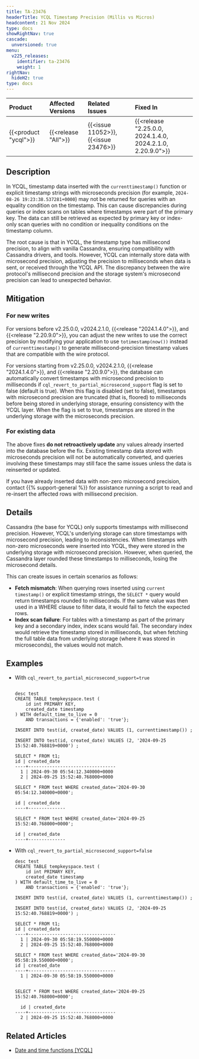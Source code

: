 ```yaml
---
title: TA-23476
headerTitle: YCQL Timestamp Precision (Millis vs Micros)
headcontent: 21 Nov 2024
type: docs
showRightNav: true
cascade:
  unversioned: true
menu:
  v225_releases:
    identifier: ta-23476
    weight: 1
rightNav:
  hideH2: true
type: docs
---
```


|          Product           |  Affected Versions  |  Related Issues   | Fixed In |
| :------------------------- | :------------------ | :---------------- | :------- |
| {{<product "ycql">}}       | {{<release "All">}} | {{<issue 11052>}}, {{<issue 23476>}} | {{<release "2.25.0.0, 2024.1.4.0, 2024.2.1.0, 2.20.9.0">}} |

## Description

In YCQL, timestamp data inserted with the `currenttimestamp()` function or explicit timestamp strings with microseconds precision (for example, `2024-08-26 19:23:38.537281+0000`) may not be returned for queries with an equality condition on the timestamp. This can cause discrepancies during queries or index scans on tables where timestamps were part of the primary key. The data can still be retrieved as expected by primary key or index-only scan queries with no condition or inequality conditions on the timestamp column.

The root cause is that in YCQL, the timestamp type has millisecond precision, to align with vanilla Cassandra, ensuring compatibility with Cassandra drivers, and tools. However, YCQL can internally store data with microsecond precision, adjusting the precision to milliseconds when data is sent, or received through the YCQL API. The discrepancy between the wire protocol's millisecond precision and the storage system's microsecond precision can lead to unexpected behavior.

## Mitigation

### For new writes

For versions before v2.25.0.0, v2024.2.1.0, {{<release "2024.1.4.0">}}, and {{<release "2.20.9.0">}}, you can adjust the new writes to use the correct precision by modifying your application to use `totimestamp(now())` instead of `currenttimestamp()` to generate millisecond-precision timestamp values that are compatible with the wire protocol.

For versions starting from v2.25.0.0, v2024.2.1.0, {{<release "2024.1.4.0">}}, and {{<release "2.20.9.0">}}, the database can automatically convert timestamps with microsecond precision to milliseconds if `cql_revert_to_partial_microsecond_support` flag is set to false (default is true). When this flag is disabled (set to false), timestamps with microsecond precision are truncated (that is, floored) to milliseconds before being stored in underlying storage, ensuring consistency with the YCQL layer. When the flag is set to true, timestamps are stored in the underlying storage with the microseconds precision.


### For existing data

The above fixes **do not retroactively update** any values already inserted into the database before the fix. Existing timestamp data stored with microseconds precision will not be automatically converted, and queries involving these timestamps may still face the same issues unless the data is reinserted or updated.

If you have already inserted data with non-zero microsecond precision, contact {{% support-general %}} for assistance running a script to read and re-insert the affected rows with millisecond precision.

## Details

Cassandra (the base for YCQL) only supports timestamps with millisecond precision. However, YCQL's underlying storage can store timestamps with microsecond precision, leading to inconsistencies. When timestamps with non-zero microseconds were inserted into YCQL, they were stored in the underlying storage with microsecond precision. However, when queried, the Cassandra layer rounded these timestamps to milliseconds, losing the microsecond details.

This can create issues in certain scenarios as follows:

- **Fetch mismatch**: When querying rows inserted using `current timestamp()` or explicit timestamp strings, the `SELECT *` query would return timestamps rounded to milliseconds. If the same value was then used in a WHERE clause to filter data, it would fail to fetch the expected rows.
- **Index scan failure**: For tables with a timestamp as part of the primary key and a secondary index, index scans would fail. The secondary index would retrieve the timestamp stored in milliseconds, but when fetching the full table data from underlying storage (where it was stored in microseconds), the values would not match.

## Examples

- With `cql_revert_to_partial_microsecond_support=true`

  ```cql

  desc test
  CREATE TABLE tempkeyspace.test (
      id int PRIMARY KEY,
      created_date timestamp
  ) WITH default_time_to_live = 0
      AND transactions = {'enabled': 'true'};

  INSERT INTO test(id, created_date) VALUES (1, currenttimestamp()) ;

  INSERT INTO test(id, created_date) VALUES (2, '2024-09-25 15:52:40.768819+0000') ;

  SELECT * FROM t1;
  id | created_date
  ----+---------------------------------
    1 | 2024-09-30 05:54:12.340000+0000
    2 | 2024-09-25 15:52:40.768000+0000

  SELECT * FROM test WHERE created_date='2024-09-30 05:54:12.340000+0000';

  id | created_date
  ----+--------------

  SELECT * FROM test WHERE created_date='2024-09-25 15:52:40.768000+0000';

  id | created_date
  ----+--------------

  ```

- With `cql_revert_to_partial_microsecond_support=false`

  ```cql
  desc test
  CREATE TABLE tempkeyspace.test (
      id int PRIMARY KEY,
      created_date timestamp
  ) WITH default_time_to_live = 0
      AND transactions = {'enabled': 'true'};

  INSERT INTO test(id, created_date) VALUES (1, currenttimestamp()) ;

  INSERT INTO test(id, created_date) VALUES (2, '2024-09-25 15:52:40.768819+0000') ;

  SELECT * FROM t1;
  id | created_date
  ----+---------------------------------
    1 | 2024-09-30 05:58:19.550000+0000
    2 | 2024-09-25 15:52:40.768000+0000

  SELECT * FROM test WHERE created_date='2024-09-30 05:58:19.550000+0000';
  id | created_date
  ----+---------------------------------
    1 | 2024-09-30 05:58:19.550000+0000


  SELECT * FROM test WHERE created_date='2024-09-25 15:52:40.768000+0000';

    id | created_date
  ----+---------------------------------
    2 | 2024-09-25 15:52:40.768000+0000

  ```

## Related Articles

- [Date and time functions [YCQL]](../../../api/ycql/function_datetime/#currentdate-currenttime-and-currenttimestamp)
